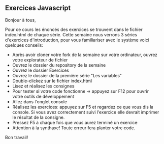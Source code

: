 ## Exercices Javascript

Bonjour à tous, 

Pour ce cours les énoncés des exercices se trouvent dans le fichier index.html de chaque série.
Cette semaine nous verrons 3 séries d'exercices d'introduction, pour vous familiariser avec le système voici quelques conseils:

- Après avoir cloner votre fork de la semaine sur votre ordinateur, ouvrez votre explorateur de fichier
- Ouvrez le dossier du repository de la semaine
- Ouvrez le dossier Exercices
- Ouvrez le dossier de la première série "Les variables"
- Double-clickez sur le fichier index.html
- Lisez et réalisez les consignes
- Pour tester si votre code fonctionne -> appuyez sur F12 pour ouvrir votre outils de développement
- Allez dans l'onglet console
- Réalisez les exercices: appuyez sur F5 et regardez ce que vous dis la console. Si vous avez correctement suivi l'exercice elle devrait imprimer le résultat de la consigne. 
- Pressez F5 à chaque fois que vous aurez terminé un exercice
- Attention à la synthaxe! Toute erreur fera planter votre code.

Bon travail!